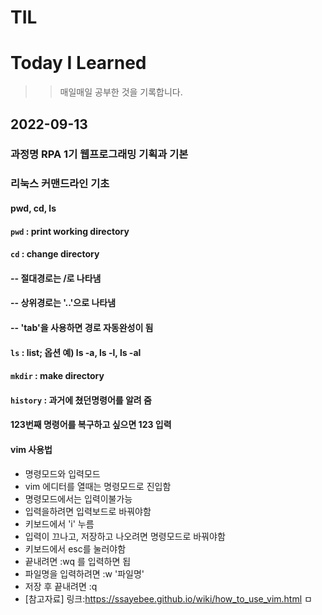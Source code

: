 # TIL
# Today I Learned
>>매일매일 공부한 것을 기록합니다.

## 2022-09-13
### 과정명 RPA 1기 웹프로그래밍 기획과 기본
### 리눅스 커맨드라인 기초
#### pwd, cd, ls

#### `pwd` : print working directory
#### `cd` : change directory
#### -- 절대경로는 /로 나타냄
#### -- 상위경로는 '..'으로 나타냄
#### -- 'tab'을 사용하면 경로 자동완성이 됨
#### `ls` : list; 옵션 예) ls -a, ls -l, ls -al
#### `mkdir` : make directory

#### `history` : 과거에 쳤던명령어를 알려 줌
#### 123번째 명령어를 복구하고 싶으면 123 입력 

#### vim 사용법
- 명령모드와 입력모드
 - vim 에디터를 열때는 명령모드로 진입함
 - 명령모드에서는 입력이불가능
 - 입력을하려면 입력보드로 바꿔야함
  - 키보드에서 'i' 누름
 - 입력이 끄나고, 저장하고 나오려면 명령모드로 바꿔야함
  - 키보드에서 esc를 눌러야함
 - 끝내려면 :wq 를 입력하면 됩
 - 파일명을 입력하려면 :w '파일명'
 - 저장 후 끝내려면 :q
 - [참고자료] 링크:https://ssayebee.github.io/wiki/how_to_use_vim.html
ㅁ
